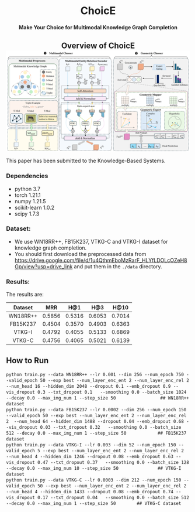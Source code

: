<h1 align="center">
  ChoicE
</h1>
<h4 align="center">Make Your Choice for Multimodal Knowledge Graph Completion</h4>

<h2 align="center">
  Overview of ChoicE
  <img align="center"  src="overview.png" alt="...">
</h2>

This paper has been submitted to the Knowledge-Based Systems.

### Dependencies

- python            3.7
- torch             1.21.1
- numpy             1.21.5
- scikit-learn      1.0.2
- scipy             1.7.3


### Dataset:

- We use WN18RR++, FB15K237, VTKG-C and VTKG-I dataset for knowledge graph completion. 
- You should first download the preprocessed data from https://drive.google.com/file/d/1u4QthmEboMzRarF_HLYfLDOLcOZeH8Gp/view?usp=drive_link and put them in the `./data` directory.

### Results:
The results are:

|  Dataset   |   MRR  |   H@1  |   H@3  |  H@10  |
| :--------: | :---:  |  :---: |  :---: |  :---: |
|  WN18RR++  | 0.5856 | 0.5316 | 0.6053 | 0.7014 |
| FB15K237 | 0.4504 | 0.3570 | 0.4903 | 0.6363 |
|  VTKG-I   | 0.4792 | 0.4055 | 0.5133 | 0.6869 |
|  VTKG-C   | 0.4756 | 0.4065 | 0.5021 | 0.6139 |
## How to Run
```
python train.py --data WN18RR++ --lr 0.001 --dim 256 --num_epoch 750 --valid_epoch 50 --exp best --num_layer_enc_ent 2 --num_layer_enc_rel 2  --num_head 16 --hidden_dim 2048 --dropout 0.1 --emb_dropout 0.9 --vis_dropout 0.3 --txt_dropout 0.1   --smoothing 0.0 --batch_size 1024 --decay 0.0 --max_img_num 1 --step_size 50                 ## WN18RR++ dataset
python train.py --data FB15K237 --lr 0.0002 --dim 256 --num_epoch 150 --valid_epoch 50 --exp best --num_layer_enc_ent 2 --num_layer_enc_rel 2  --num_head 64 --hidden_dim 1488 --dropout 0.04 --emb_dropout 0.68 --vis_dropout 0.03 --txt_dropout 0.32   --smoothing 0.0 --batch_size 512 --decay 0.0 --max_img_num 1 --step_size 50            ## FB15K237 dataset
python train.py --data VTKG-I --lr 0.003 --dim 52 --num_epoch 150 --valid_epoch 5 --exp best --num_layer_enc_ent 2 --num_layer_enc_rel 2  --num_head 4 --hidden_dim 1246 --dropout 0.08 --emb_dropout 0.63 --vis_dropout 0.47 --txt_dropout 0.37   --smoothing 0.0 --batch_size 128 --decay 0.0 --max_img_num 10 --step_size 50               ## VTKG-I dataset
python train.py --data VTKG-C --lr 0.0003 --dim 212 --num_epoch 150 --valid_epoch 50 --exp best --num_layer_enc_ent 2 --num_layer_enc_rel 2  --num_head 4 --hidden_dim 1433 --dropout 0.08 --emb_dropout 0.74 --vis_dropout 0.17 --txt_dropout 0.04   --smoothing 0.0 --batch_size 512 --decay 0.0 --max_img_num 1 --step_size 50        ## VTKG-C dataset
```
